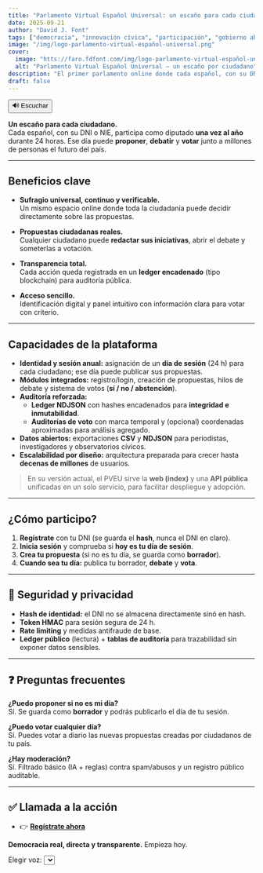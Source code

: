 ```yaml
---
title: "Parlamento Virtual Español Universal: un escaño para cada ciudadano"
date: 2025-09-21
author: "David J. Font"
tags: ["democracia", "innovación cívica", "participación", "gobierno abierto", "España"]
image: "/img/logo-parlamento-virtual-español-universal.png"
cover:
  image: "htts://faro.fdfont.com/img/logo-parlamento-virtual-español-universal.png"
  alt: "Parlamento Virtual Español Universal – un escaño por ciudadano"
description: "El primer parlamento online donde cada español, con su DNI, puede proponer, debatir y votar. Democracia real, directa y transparente."
draft: false
---
```


<div id="tts-controls">
  <button id="tts-play" onclick="ttsPlay()">🔊 Escuchar</button>
  <button id="tts-pause" onclick="ttsPause()" style="display:none;">⏸ Pausar</button>
  <button id="tts-stop" onclick="ttsStop()" style="display:none;">⏹ Detener</button>
</div>
<P></P>
<div></div>

**Un escaño para cada ciudadano.**  
Cada español, con su DNI o NIE, participa como diputado **una vez al año** durante 24 horas. Ese día puede **proponer**, **debatir** y **votar** junto a millones de personas el futuro del país.

---

##  Beneficios clave

- **Sufragio universal, continuo y verificable.**  
  Un mismo espacio online donde toda la ciudadanía puede decidir directamente sobre las propuestas.

- **Propuestas ciudadanas reales.**  
  Cualquier ciudadano puede **redactar sus iniciativas**, abrir el debate y someterlas a votación.

- **Transparencia total.**  
  Cada acción queda registrada en un **ledger encadenado** (tipo blockchain) para auditoría pública.

- **Acceso sencillo.**  
  Identificación digital y panel intuitivo con información clara para votar con criterio.

---

##  Capacidades de la plataforma

- **Identidad y sesión anual:** asignación de un **día de sesión** (24 h) para cada ciudadano; ese día puede publicar sus propuestas.  
- **Módulos integrados:** registro/login, creación de propuestas, hilos de debate y sistema de votos (**sí / no / abstención**).  
- **Auditoría reforzada:**  
  - **Ledger NDJSON** con hashes encadenados para **integridad e inmutabilidad**.  
  - **Auditorías de voto** con marca temporal y (opcional) coordenadas aproximadas para análisis agregado.  
- **Datos abiertos:** exportaciones **CSV** y **NDJSON** para periodistas, investigadores y observatorios cívicos.  
- **Escalabilidad por diseño:** arquitectura preparada para crecer hasta **decenas de millones** de usuarios.

> En su versión actual, el PVEU sirve la **web (index)** y una **API pública** unificadas en un solo servicio, para facilitar despliegue y adopción.

---

##  ¿Cómo participo?

1. **Regístrate** con tu DNI (se guarda el **hash**, nunca el DNI en claro).  
2. **Inicia sesión** y comprueba si **hoy es tu día de sesión**.  
3. **Crea tu propuesta** (si no es tu día, se guarda como **borrador**).  
4. **Cuando sea tu día:** publica tu borrador, **debate** y **vota**.

---

## 🔐 Seguridad y privacidad

- **Hash de identidad:** el DNI no se almacena directamente sinó en hash.  
- **Token HMAC** para sesión segura de 24 h.  
- **Rate limiting** y medidas antifraude de base.  
- **Ledger público** (lectura) + **tablas de auditoría** para trazabilidad sin exponer datos sensibles.


---

## ❓ Preguntas frecuentes

**¿Puedo proponer si no es mi día?**  
Sí. Se guarda como **borrador** y podrás publicarlo el día de tu sesión.

**¿Puedo votar cualquier día?**  
Sí. Puedes votar a diario las nuevas propuestas creadas por ciudadanos de tu país.

**¿Hay moderación?**  
Sí. Filtrado básico (IA + reglas) contra spam/abusos y un registro público auditable.

---

## ✅ Llamada a la acción

- 👉 **[Regístrate ahora](/)**

**Democracia real, directa y transparente.** Empieza hoy.


<div>
  <label for="voice-select">Elegir voz:</label>
  <select id="voice-select"></select>
</div>

<script>
  let utterance;
  let isSpeaking = false;
  let isPaused = false;

function ttsPlay() {
  const content = document.querySelector('.post-content')?.innerText || '';
  if (!content.trim()) {
    alert("No hay contenido para leer.");
    return;
  }

  // 👉 Buscar la palabra "Detener" y recortar el texto desde ahí
  const startIndex = content.indexOf("Detener");
  let textToRead = content;
  if (startIndex !== -1) {
    textToRead = content.substring(startIndex);
  }

  speechSynthesis.cancel();
  utterance = new SpeechSynthesisUtterance(textToRead);

  utterance.lang = 'es-ES';

  const selectedIndex = document.getElementById('voice-select')?.value;
  if (voices[selectedIndex]) {
    utterance.voice = voices[selectedIndex];
  }

  utterance.onstart = () => {
    isSpeaking = true;
    isPaused = false;
    document.getElementById('tts-play').style.display = 'none';
    document.getElementById('tts-pause').style.display = 'inline-block';
    document.getElementById('tts-stop').style.display = 'inline-block';
  };

  utterance.onend = () => resetTTS();
  utterance.onerror = () => resetTTS();

  speechSynthesis.speak(utterance);
}

  function ttsPause() {
    const btn = document.getElementById('tts-pause');
    if (isSpeaking && !isPaused) {
      speechSynthesis.pause();
      isPaused = true;
      btn.innerText = '▶️ Reanudar';
    } else if (isPaused) {
      speechSynthesis.resume();
      isPaused = false;
      btn.innerText = '⏸ Pausar';
    }
  }

  function ttsStop() {
    speechSynthesis.cancel();
    resetTTS();
  }

  function resetTTS() {
    isSpeaking = false;
    isPaused = false;
    document.getElementById('tts-play').style.display = 'inline-block';
    document.getElementById('tts-pause').style.display = 'none';
    document.getElementById('tts-stop').style.display = 'none';
    document.getElementById('tts-pause').innerText = '⏸ Pausar';
  }

// Pausar si el usuario cambia de pestaña o minimiza la ventana
document.addEventListener('visibilitychange', () => {
  if (document.hidden && isSpeaking && !isPaused) {
    speechSynthesis.pause();
    isPaused = true;
    const btn = document.getElementById('tts-pause');
    if (btn) btn.innerText = '▶️ Reanudar';
  }
});
let voices = [];

function loadVoices() {
  voices = speechSynthesis.getVoices();
  const voiceSelect = document.getElementById('voice-select');

  voiceSelect.innerHTML = ''; // limpiar
  voices.forEach((voice, i) => {
    const option = document.createElement('option');
    option.value = i;
    option.textContent = `${voice.name} (${voice.lang})`;
    voiceSelect.appendChild(option);
  });
}

// Algunos navegadores tardan en cargar voces
speechSynthesis.onvoiceschanged = loadVoices;
function loadVoices() {
  voices = speechSynthesis.getVoices().filter(v => v.lang.startsWith("es-"));
  const voiceSelect = document.getElementById('voice-select');

  voiceSelect.innerHTML = '';
  voices.forEach((voice, i) => {
    const option = document.createElement('option');
    option.value = i;
    option.textContent = `${voice.name} (${voice.lang})`;
    voiceSelect.appendChild(option);
  });
}
</script>